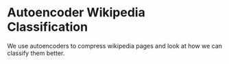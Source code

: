 # Autoencoder Wikipedia Classification

We use autoencoders to compress wikipedia pages and look at how we can classify them better.
